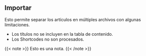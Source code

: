 ## Importar

Esto permite separar los artículos en múltiples archivos con algunas limitaciones.

* Los títulos no se incluyen en la tabla de contenido.
* Los Shortcodes no son procesados.

{{< note >}}
Esto es una nota.
{{< /note >}}
